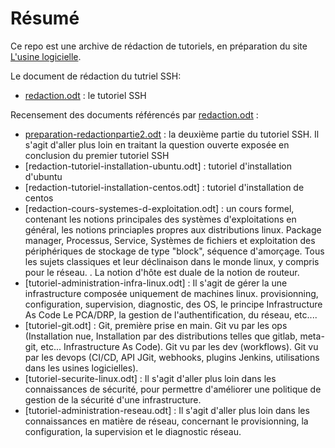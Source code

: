 # Résumé

Ce repo est une archive de rédaction de tutoriels, en préparation du site [L'usine logicielle](#résumé).


Le document de rédaction du tutriel SSH:
* [redaction.odt](#résumé) : le tutoriel SSH

Recensement des documents référencés par [redaction.odt](#résumé)  :
* [preparation-redactionpartie2.odt](#résumé) : la deuxième partie du tutoriel SSH. Il s'agit d'aller plus loin en traitant la question ouverte exposée en conclusion du premier tutoriel SSH
* [redaction-tutoriel-installation-ubuntu.odt] : tutoriel d'installation d'ubuntu 
* [redaction-tutoriel-installation-centos.odt] : tutoriel d'installation de centos
* [redaction-cours-systemes-d-exploitation.odt] : un cours formel, contenant les notions principales des systèmes d'exploitations en général, les notions princiaples propres aux distributions linux. Package manager, Processus, Service, Systèmes de fichiers  et exploitation des périphériques de stockage de type "block", séquence d'amorçage. Tous les sujets classiques et leur déclinaison dans le monde linux, y compris pour le réseau. . La notion d'hôte est duale de la notion de routeur.
* [tutoriel-administration-infra-linux.odt] :  Il s'agit de gérer la une infrastructure composée uniquement de machines linux. provisionning, configuration, supervision, diagnostic, des OS, le principe Infrastructure As Code Le PCA/DRP, la gestion de l'authentification, du réseau, etc.... 
* [tutoriel-git.odt] : Git, première prise en main. Git vu par les ops (Installation nue, Installation par des distributions telles que gitlab, meta-git, etc... Infrastructure As Code). Git vu par les dev (workflows). Git vu par les devops (CI/CD, API JGit, webhooks, plugins Jenkins, utilisations dans les usines logicielles).
* [tutoriel-securite-linux.odt] : Il s'agit d'aller plus loin dans les connaissances de sécurité, pour permettre d'améliorer une politique de gestion de la sécurité d'une infrastructure.
* [tutoriel-administration-reseau.odt] : Il s'agit d'aller plus loin dans les connaissances en matière de réseau, concernant le provisionning, la configuration, la supervision et le diagnostic réseau.

